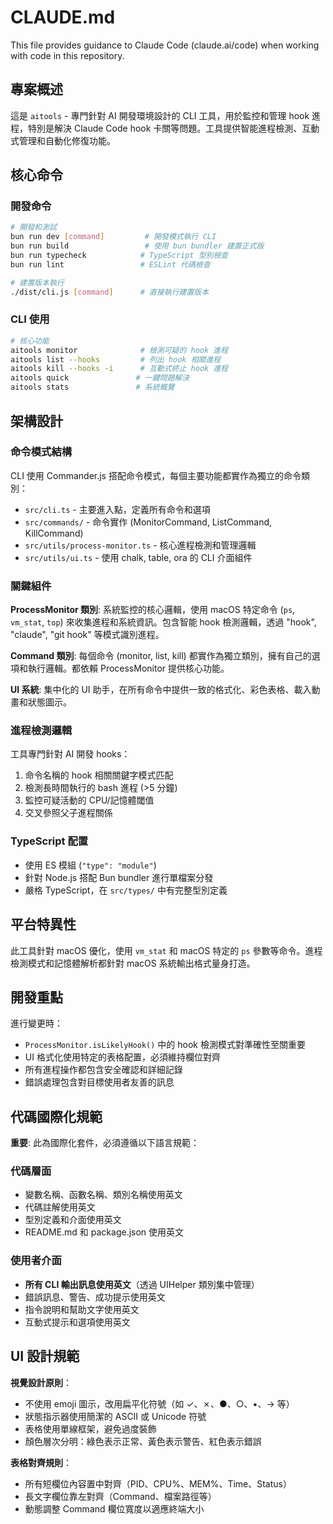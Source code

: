 # CLAUDE.md

This file provides guidance to Claude Code (claude.ai/code) when working with code in this repository.

## 專案概述

這是 `aitools` - 專門針對 AI 開發環境設計的 CLI 工具，用於監控和管理 hook 進程，特別是解決 Claude Code hook 卡關等問題。工具提供智能進程檢測、互動式管理和自動化修復功能。

## 核心命令

### 開發命令
```bash
# 開發和測試
bun run dev [command]         # 開發模式執行 CLI
bun run build                 # 使用 bun bundler 建置正式版
bun run typecheck            # TypeScript 型別檢查
bun run lint                 # ESLint 代碼檢查

# 建置版本執行
./dist/cli.js [command]      # 直接執行建置版本
```

### CLI 使用
```bash
# 核心功能
aitools monitor              # 檢測可疑的 hook 進程
aitools list --hooks         # 列出 hook 相關進程  
aitools kill --hooks -i      # 互動式終止 hook 進程
aitools quick               # 一鍵問題解決
aitools stats               # 系統概覽
```

## 架構設計

### 命令模式結構
CLI 使用 Commander.js 搭配命令模式，每個主要功能都實作為獨立的命令類別：

- `src/cli.ts` - 主要進入點，定義所有命令和選項
- `src/commands/` - 命令實作 (MonitorCommand, ListCommand, KillCommand)
- `src/utils/process-monitor.ts` - 核心進程檢測和管理邏輯
- `src/utils/ui.ts` - 使用 chalk, table, ora 的 CLI 介面組件

### 關鍵組件

**ProcessMonitor 類別**: 系統監控的核心邏輯，使用 macOS 特定命令 (`ps`, `vm_stat`, `top`) 來收集進程和系統資訊。包含智能 hook 檢測邏輯，透過 "hook", "claude", "git hook" 等模式識別進程。

**Command 類別**: 每個命令 (monitor, list, kill) 都實作為獨立類別，擁有自己的選項和執行邏輯。都依賴 ProcessMonitor 提供核心功能。

**UI 系統**: 集中化的 UI 助手，在所有命令中提供一致的格式化、彩色表格、載入動畫和狀態圖示。

### 進程檢測邏輯
工具專門針對 AI 開發 hooks：
1. 命令名稱的 hook 相關關鍵字模式匹配
2. 檢測長時間執行的 bash 進程 (>5 分鐘)
3. 監控可疑活動的 CPU/記憶體閾值
4. 交叉參照父子進程關係

### TypeScript 配置
- 使用 ES 模組 (`"type": "module"`)
- 針對 Node.js 搭配 Bun bundler 進行單檔案分發
- 嚴格 TypeScript，在 `src/types/` 中有完整型別定義

## 平台特異性

此工具針對 macOS 優化，使用 `vm_stat` 和 macOS 特定的 `ps` 參數等命令。進程檢測模式和記憶體解析都針對 macOS 系統輸出格式量身打造。

## 開發重點

進行變更時：
- `ProcessMonitor.isLikelyHook()` 中的 hook 檢測模式對準確性至關重要
- UI 格式化使用特定的表格配置，必須維持欄位對齊
- 所有進程操作都包含安全確認和詳細記錄
- 錯誤處理包含對目標使用者友善的訊息

## 代碼國際化規範

**重要**: 此為國際化套件，必須遵循以下語言規範：

### 代碼層面
- 變數名稱、函數名稱、類別名稱使用英文
- 代碼註解使用英文
- 型別定義和介面使用英文
- README.md 和 package.json 使用英文

### 使用者介面
- **所有 CLI 輸出訊息使用英文**（透過 UIHelper 類別集中管理）
- 錯誤訊息、警告、成功提示使用英文
- 指令說明和幫助文字使用英文
- 互動式提示和選項使用英文

## UI 設計規範

**視覺設計原則**：
- 不使用 emoji 圖示，改用扁平化符號（如 ✓、✗、●、○、▪、→ 等）
- 狀態指示器使用簡潔的 ASCII 或 Unicode 符號
- 表格使用單線框架，避免過度裝飾
- 顏色層次分明：綠色表示正常、黃色表示警告、紅色表示錯誤

**表格對齊規則**：
- 所有短欄位內容置中對齊（PID、CPU%、MEM%、Time、Status）
- 長文字欄位靠左對齊（Command、檔案路徑等）
- 動態調整 Command 欄位寬度以適應終端大小